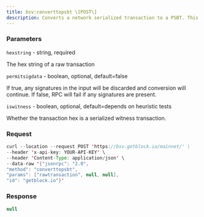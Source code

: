 ```yaml
---
title: bsv:converttopsbt \[POST\]
description: Converts a network serialized transaction to a PSBT. This should be usedonly with createrawtransaction and fundrawtransaction createpsbt andwalletcreatefundedpsbt should be used for new applications.
---
```


### Parameters


`hexstring` - string, required

The hex string of a raw transaction

`permitsigdata` - boolean, optional, default=false

If true, any signatures in the input will be discarded and conversion
will continue. If false, RPC will fail if any signatures are present.

`iswitness` - boolean, optional, default=depends on heuristic tests

Whether the transaction hex is a serialized witness transaction.

### Request

``` java
curl --location --request POST 'https://bsv.getblock.io/mainnet/' \ 
--header 'x-api-key: YOUR-API-KEY' \ 
--header 'Content-Type: application/json' \ 
--data-raw '{"jsonrpc": "2.0",
"method": "converttopsbt",
"params": ["rawtransaction", null, null],
"id": "getblock.io"}'
```

###  Response

``` java
null
```

